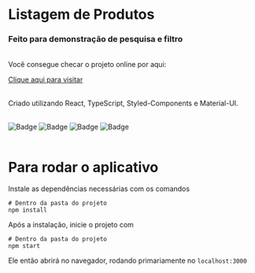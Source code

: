 # Listagem de Produtos
### Feito para demonstração de pesquisa e filtro
<br>
Você consegue checar o projeto online por aqui: 

[Clique aqui para visitar](https://product-listing-project.vercel.app/)

<br>
Criado utilizando React, TypeScript, Styled-Components e Material-UI.
<br>
<br>

![Badge](https://img.shields.io/badge/React-20232A?style=for-the-badge&logo=react&logoColor=61DAFB)
![Badge](https://img.shields.io/badge/TypeScript-007ACC?style=for-the-badge&logo=typescript&logoColor=white)
![Badge](https://img.shields.io/badge/styled--components-DB7093?style=for-the-badge&logo=styled-components&logoColor=white)
![Badge](https://img.shields.io/badge/Material--UI-0081CB?style=for-the-badge&logo=material-ui&logoColor=white)
<br>
<br>
# Para rodar o aplicativo

Instale as dependências necessárias com os comandos
```Shell
# Dentro da pasta do projeto
npm install
```

Após a instalação, inicie o projeto com
```Shell
# Dentro da pasta do projeto
npm start
```

Ele então abrirá no navegador, rodando primariamente no ``localhost:3000``
